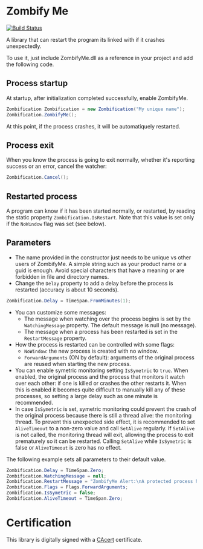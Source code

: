 # Zombify Me
[![Build Status](https://travis-ci.com/dlebansais/ZombifyMe.svg?branch=master)](https://travis-ci.com/dlebansais/ZombifyMe)

A library that can restart the program its linked with if it crashes unexpectedly.

To use it, just include ZombifyMe.dll as a reference in your project and add the following code.

## Process startup

At startup, after initialization completed successfully, enable ZombifyMe.

```csharp
Zombification Zombification = new Zombification("My unique name");
Zombification.ZombifyMe();
```

At this point, if the process crashes, it will be automatiquely restarted.

## Process exit

When you know the process is going to exit normally, whether it's reporting success or an error, cancel the watcher:

```csharp
Zombification.Cancel();
```

## Restarted process

A program can know if it has been started normally, or restarted, by reading the static property `Zombification.IsRestart`.
Note that this value is set only if the `NoWindow` flag was set (see below).

## Parameters

+ The name provided in the constructor just needs to be unique vs other users of ZombifyMe. A simple string such as your product name or a guid is enough. Avoid special characters that have a meaning or are forbidden in file and directory names.
+ Change the `Delay` property to add a delay before the process is restarted (accuracy is about 10 seconds).

```csharp
Zombification.Delay = TimeSpan.FromMinutes(1);
```

+ You can customize some messages:
  * The message when watching over the process begins is set by the `WatchingMessage` property. The default message is null (no message).
  * The message when a process has been restarted is set in the `RestartMessage` property.
+ How the process is restarted can be controlled with some flags:
  * `NoWindow`: the new process is created with no window.
  * `ForwardArguments` (ON by default): arguments of the original process are reused when starting the new process.
+ You can enable symetric monitoring setting `IsSymetric` to `true`. When enabled, the original process and the process that monitors it watch over each other: if one is killed or crashes the other restarts it. When this is enabled it becomes quite difficult to manually kill any of these processes, so setting a large delay such as one minute is recommended.
+ In case `IsSymetric` is set, symetric monitoring could prevent the crash of the original process because there is still a thread alive: the monitoring thread. To prevent this unexpected side effect, it is recommended to set `AliveTimeout` to a non-zero value and call `SetAlive` regularly. If `SetAlive` is not called, the monitoring thread will exit, allowing the process to exit prematurely so it can be restarted. Calling `SetAlive` while `IsSymetric` is false or `AliveTimeout` is zero has no effect.

The following example sets all parameters to their default value.
```csharp
Zombification.Delay = TimeSpan.Zero;
Zombification.WatchingMessage = null;
Zombification.RestartMessage = "ZombifyMe Alert:\nA protected process has been restarted";
Zombification.Flags = Flags.ForwardArguments;
Zombification.IsSymetric = false;
Zombification.AliveTimeout = TimeSpan.Zero;
```

# Certification

This library is digitally signed with a [CAcert](https://www.cacert.org/) certificate.
